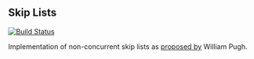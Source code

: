 ## Skip Lists

[![Build Status](https://travis-ci.org/neurodrone/skiplists.svg)](https://travis-ci.org/neurodrone/skiplists)

Implementation of non-concurrent skip lists as [proposed by](http://www.cl.cam.ac.uk/teaching/0506/Algorithms/skiplists.pdf) William Pugh.


